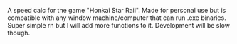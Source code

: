 A speed calc for the game "Honkai Star Rail". Made for personal use but is compatible with any window machine/computer that can run .exe binaries. Super simple rn but I will add more functions to it. Development will be slow though.
